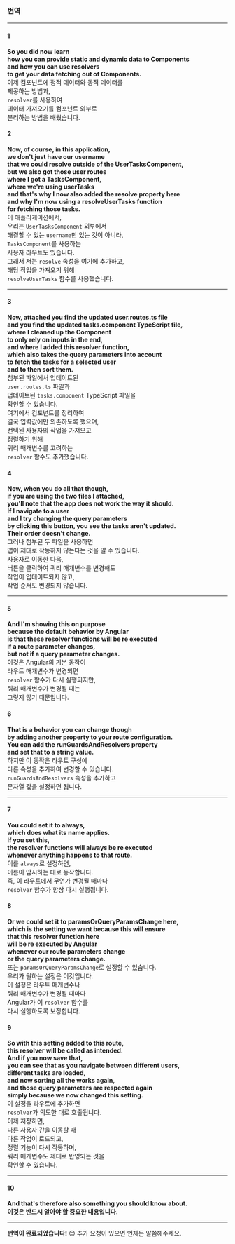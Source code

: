 ### 번역

---

#### 1
**So you did now learn**  
**how you can provide static and dynamic data to Components**  
**and how you can use resolvers**  
**to get your data fetching out of Components.**  
이제 컴포넌트에 정적 데이터와 동적 데이터를  
제공하는 방법과,  
`resolver`를 사용하여  
데이터 가져오기를 컴포넌트 외부로  
분리하는 방법을 배웠습니다.

#### 2
**Now, of course, in this application,**  
**we don't just have our username**  
**that we could resolve outside of the UserTasksComponent,**  
**but we also got those user routes**  
**where I got a TasksComponent,**  
**where we're using userTasks**  
**and that's why I now also added the resolve property here**  
**and why I'm now using a resolveUserTasks function**  
**for fetching those tasks.**  
이 애플리케이션에서,  
우리는 `UserTasksComponent` 외부에서  
해결할 수 있는 `username`만 있는 것이 아니라,  
`TasksComponent`를 사용하는  
사용자 라우트도 있습니다.  
그래서 저는 `resolve` 속성을 여기에 추가하고,  
해당 작업을 가져오기 위해  
`resolveUserTasks` 함수를 사용했습니다.

---

#### 3
**Now, attached you find the updated user.routes.ts file**  
**and you find the updated tasks.component TypeScript file,**  
**where I cleaned up the Component**  
**to only rely on inputs in the end,**  
**and where I added this resolver function,**  
**which also takes the query parameters into account**  
**to fetch the tasks for a selected user**  
**and to then sort them.**  
첨부된 파일에서 업데이트된  
`user.routes.ts` 파일과  
업데이트된 `tasks.component` TypeScript 파일을  
확인할 수 있습니다.  
여기에서 컴포넌트를 정리하여  
결국 입력값에만 의존하도록 했으며,  
선택된 사용자의 작업을 가져오고  
정렬하기 위해  
쿼리 매개변수를 고려하는  
`resolver` 함수도 추가했습니다.

#### 4
**Now, when you do all that though,**  
**if you are using the two files I attached,**  
**you'll note that the app does not work the way it should.**  
**If I navigate to a user**  
**and I try changing the query parameters**  
**by clicking this button, you see the tasks aren't updated.**  
**Their order doesn't change.**  
그러나 첨부된 두 파일을 사용하면  
앱이 제대로 작동하지 않는다는 것을 알 수 있습니다.  
사용자로 이동한 다음,  
버튼을 클릭하여 쿼리 매개변수를 변경해도  
작업이 업데이트되지 않고,  
작업 순서도 변경되지 않습니다.

---

#### 5
**And I'm showing this on purpose**  
**because the default behavior by Angular**  
**is that these resolver functions will be re executed**  
**if a route parameter changes,**  
**but not if a query parameter changes.**  
이것은 Angular의 기본 동작이  
라우트 매개변수가 변경되면  
`resolver` 함수가 다시 실행되지만,  
쿼리 매개변수가 변경될 때는  
그렇지 않기 때문입니다.

#### 6
**That is a behavior you can change though**  
**by adding another property to your route configuration.**  
**You can add the runGuardsAndResolvers property**  
**and set that to a string value.**  
하지만 이 동작은 라우트 구성에  
다른 속성을 추가하여 변경할 수 있습니다.  
`runGuardsAndResolvers` 속성을 추가하고  
문자열 값을 설정하면 됩니다.

---

#### 7
**You could set it to always,**  
**which does what its name applies.**  
**If you set this,**  
**the resolver functions will always be re executed**  
**whenever anything happens to that route.**  
이를 `always`로 설정하면,  
이름이 암시하는 대로 동작합니다.  
즉, 이 라우트에서 무언가 변경될 때마다  
`resolver` 함수가 항상 다시 실행됩니다.

#### 8
**Or we could set it to paramsOrQueryParamsChange here,**  
**which is the setting we want because this will ensure**  
**that this resolver function here**  
**will be re executed by Angular**  
**whenever our route parameters change**  
**or the query parameters change.**  
또는 `paramsOrQueryParamsChange`로 설정할 수 있습니다.  
우리가 원하는 설정은 이것입니다.  
이 설정은 라우트 매개변수나  
쿼리 매개변수가 변경될 때마다  
Angular가 이 `resolver` 함수를  
다시 실행하도록 보장합니다.

#### 9
**So with this setting added to this route,**  
**this resolver will be called as intended.**  
**And if you now save that,**  
**you can see that as you navigate between different users,**  
**different tasks are loaded,**  
**and now sorting all the works again,**  
**and those query parameters are respected again**  
**simply because we now changed this setting.**  
이 설정을 라우트에 추가하면  
`resolver`가 의도한 대로 호출됩니다.  
이제 저장하면,  
다른 사용자 간을 이동할 때  
다른 작업이 로드되고,  
정렬 기능이 다시 작동하며,  
쿼리 매개변수도 제대로 반영되는 것을  
확인할 수 있습니다.

---

#### 10
**And that's therefore also something you should know about.**  
**이것은 반드시 알아야 할 중요한 내용입니다.**

---

**번역이 완료되었습니다!** 😊 추가 요청이 있으면 언제든 말씀해주세요.
